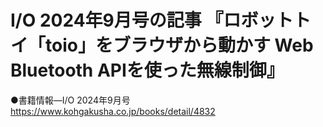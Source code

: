 # I/O 2024年9月号の記事 『ロボットトイ「toio」をブラウザから動かす Web Bluetooth APIを使った無線制御』

●書籍情報―I/O 2024年9月号
　https://www.kohgakusha.co.jp/books/detail/4832
